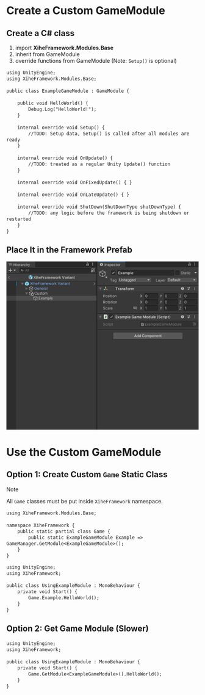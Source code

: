# Create a Custom GameModule

## Create a C# class

1. import **XiheFramework.Modules.Base**
2. inherit from GameModule
3. override functions from GameModule (Note: `Setup()` is optional)

```
using UnityEngine;
using XiheFramework.Modules.Base;

public class ExampleGameModule : GameModule {

    public void HelloWorld() {
        Debug.Log("HelloWorld!");
    }

    internal override void Setup() {
        //TODO: Setup data, Setup() is called after all modules are ready
    }

    internal override void OnUpdate() {
        //TODO: treated as a regular Unity Update() function
    }

    internal override void OnFixedUpdate() { }

    internal override void OnLateUpdate() { }

    internal override void ShutDown(ShutDownType shutDownType) {
        //TODO: any logic before the framework is being shutdown or restarted
    }
}
```

## Place It in the Framework Prefab

![setup custom module](../resources/setupcustommodule.png)

# Use the Custom GameModule

## Option 1: Create Custom `Game` Static Class

> [!NOTE]
> All `Game` classes must be put inside `XiheFramework` namespace.

```
using XiheFramework.Modules.Base;

namespace XiheFramework {
    public static partial class Game {
        public static ExampleGameModule Example => GameManager.GetModule<ExampleGameModule>();
    }
}
```

```
using UnityEngine;
using XiheFramework;

public class UsingExampleModule : MonoBehaviour {
    private void Start() {
        Game.Example.HelloWorld();
    }
}
```

## Option 2: Get Game Module (Slower)
```
using UnityEngine;
using XiheFramework;

public class UsingExampleModule : MonoBehaviour {
    private void Start() {
        Game.GetModule<ExampleGameModule>().HelloWorld();
    }
}
```